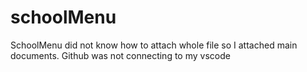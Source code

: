 # schoolMenu
SchoolMenu
did not know how to attach whole file so I attached main documents. Github was not connecting to my vscode
